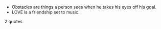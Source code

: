  - Obstacles are things a person sees when he takes his eyes off his goal.
 - LOVE is a friendship set to music.

2 quotes